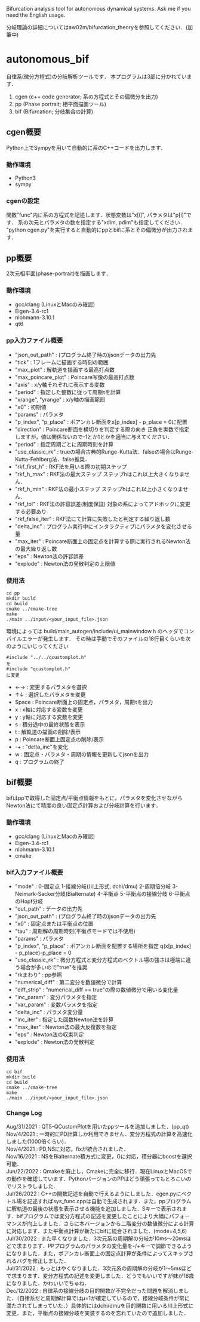 <!-- English md is in preparation. -->
Bifurcation analysis tool for autonomous dynamical systems.
Ask me if you need the English usage.

分岐理論の詳細についてはaw02m/bifurcation_theoryを参照してください．(加筆中)

# autonomous_bif
自律系(微分方程式)の分岐解析ツールです．
本プログラムは3部に分かれています．

1. cgen (c++ code generator; 系の方程式とその偏微分を出力)
2. pp (Phase portrait; 相平面描画ツール)
3. bif (Bifurcation; 分岐集合の計算)

## cgen概要
Python上でSympyを用いて自動的に系のC++コードを出力します．

### 動作環境
* Python3
* sympy

### cgenの設定
関数"func"内に系の方程式を記述します．状態変数は"x[i]", パラメタは"p[i]"です．
系の次元とパラメタの数を指定する"xdim, pdim"も指定してください．  
"python cgen.py"を実行すると自動的にppとbifに系とその偏微分が出力されます．

## pp概要
2次元相平面(phase-portrait)を描画します．

### 動作環境
* gcc/clang (LinuxとMacのみ確認)
* Eigen-3.4-rc1
* nlohmann-3.10.1
* qt6

### pp入力ファイル概要
* "json_out_path" : (プログラム終了時の)jsonデータの出力先
* "tick" : 1フレームに描画する時刻の範囲
* "max_plot" : 解軌道を描画する最高打点数
* "max_poincare_plot" : Poincare写像の最高打点数
* "axis" : x/y軸それぞれに表示する変数
* "period" : 指定した整数に従って周期τを計算
* "xrange", "yrange" : x/y軸の描画範囲
* "x0" : 初期値
* "params" : パラメタ
* "p_index", "p_place" : ポアンカレ断面をx[p_index] - p_place = 0に配置
* "direction" : Poincare断面を横切りを判定する際の向き 正負を実数で指定しますが，値は関係ないので-1とか1とかを適当に与えてください．
* "period" : 指定周期ごとに周期時刻を計算
* "use_classic_rk" : trueの場合古典的Runge-Kutta法．falseの場合はRunge-Kutta-Fehlberg法．false推奨．
* "rkf_first_h" : RKF法を用いる際の初期ステップ
* "rkf_h_max" : RKF法の最大ステップ ステップhはこれ以上大きくなりません．
* "rkf_h_min" : RKF法の最小ステップ ステップhはこれ以上小さくなりません．
* "rkf_tol" : RKF法の許容誤差(制度保証) 対象の系によってアドホックに変更する必要あり.
* "rkf_false_iter" : RKF法にて計算に失敗したと判定する繰り返し数
* "delta_inc" : プログラム実行中にインタラクティブにパラメタを変化させる量
* "max_iter" : Poincare断面上の固定点を計算する際に実行されるNewton法の最大繰り返し数
* "eps" : Newton法の許容誤差
* "explode" : Newton法の発散判定の上限値

### 使用法
```
cd pp
mkdir build
cd build
cmake ../cmake-tree
make
./main ../input/<your_input_file>.json
```
環境によっては build/main_autogen/include/ui_mainwindow.h のヘッダでコンパイルエラーが発生します．
その時は手動でそのファイルの18行目くらいを次のようにいじってください
```
#include "../../qcustomplot.h"
を
#include "qcustomplot.h"
に変更
```

* ←→ : 変更するパラメタを選択
* ↑↓ : 選択したパラメタを変更
* Space : Poincare断面上の固定点，パラメタ，周期τを出力
* x : x軸に対応する変数を変更
* y : y軸に対応する変数を変更
* s : 積分途中の最終状態を表示
* t : 解軌道の描画の削除/表示
* p : Poincare断面上固定点の削除/表示
* -+ : "delta_inc"を変化
* w : 固定点・パラメタ・周期の情報を更新してjsonを出力
* q : プログラムの終了

## bif概要
bifはppで取得した固定点/平衡点情報をもとに，パラメタを変化させながらNewton法にて精度の良い固定点計算および分岐計算を行います．

### 動作環境
* gcc/clang (LinuxとMacのみ確認)
* Eigen-3.4-rc1
* nlohmann-3.10.1
* cmake

### bif入力ファイル概要
* "mode" : 0-固定点 1-接線分岐(川上形式; dchi/dmu) 2-周期倍分岐 3-Neimark-Sacker分岐(Bialternate) 4-平衡点 5-平衡点の接線分岐 6-平衡点のHopf分岐
* "out_path" : データの出力先
* "json_out_path" : (プログラム終了時の)jsonデータの出力先
* "x0" : 固定点または平衡点の位置
* "tau" : 周期解の周期時刻(平衡点モードでは不使用)
* "params" : パラメタ
* "p_index", "p_place" : ポアンカレ断面を配置する場所を指定 q(x[p_index] - p_place)-p_place = 0
* "use_classic_rk" : 微分方程式と変分方程式のベクトル場の強さは極端に違う場合が多いので"true"を推奨
* "rkまわり" : pp参照
* "numerical_diff" : 第二変分を数値微分で計算
* "diff_strip" : "numerical_diff == true"の際の数値微分で用いる変化量
* "inc_param" : 変分パラメタを指定
* "var_param" : 変数パラメタを指定
* "delta_inc" : パラメタ変分量
* "inc_iter" : 指定した回数Newton法を計算
* "max_iter" : Newton法の最大反復数を指定
* "eps" : Newton法の収束判定
* "explode" : Newton法の発散判定

### 使用法
```
cd bif
mkdir build
cd build
cmake ../cmake-tree
make
./main ../input/<your_input_file>.json
```

### Change Log
Aug/31/2021 : QT5-QCustomPlotを用いたppツールを追加しました．(pp_qt)  
Nov/4/2021 : 一時的にPD計算しか利用できません．変分方程式の計算を高速化しました(1000倍くらい)．  
Nov/4/2021 : PD,NSに対応，fixが統合されました．  
Nov/16/2021 : NSをBialternate積方式に変更，Gに対応，積分器にboostを選択可能．  
Jun/22/2022 : Qmakeを廃止し，Cmakeに完全に移行．現在LinuxとMacOSでの動作を確認しています．PythonバージョンのPPはどう頑張ってもとろこいのでリストラしました．  
Jul/26/2022 : C++の関数記述を自動で行えるようにしました．cgen.pyにベクトル場を記述すればsys_func.cppは自動で生成されます．また，ppプログラムに解軌道の最後の状態を表示させる機能を追加しました．Sキーで表示されます．bifプログラムでは変分方程式の記述を変更したことにより大幅にパフォーマンスが向上しました．さらに本バージョンから二階変分の数値微分による計算に対応します．また平衡点計算が新たにbifに統合されました．(mode=4,5,6)  
Jul/30/2022 : また早くなりました．3次元系の周期解の分岐が10ms〜20msほどで求まります．PPプログラムのパラメタの変化量を-/+キーで調節できるようになりました．また，ポアンカレ断面上の固定点計算が条件によってスキップされるバグを修正しました．  
Jul/31/2022 : もっとはやくなりました．3次元系の周期解の分岐が1〜5msほどで求まります．変分方程式の記述を変更しました．どうでもいいですが妹が18歳になりました．かわいいでちゅね．  
Dec/12/2022 : 自律系の接線分岐の目的関数が不完全だった問題を解消しました．（自律系だと周期解計算ではμ=1が確定しているので，接線分岐条件が常に満たされてしまっていた．）具体的にはdchi/dmuを目的関数に用いる川上形式に変更．また，平衡点の接線分岐を実装するのを忘れていたので追加しました．